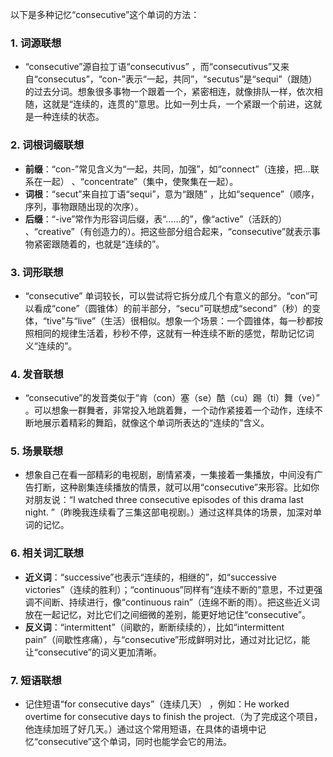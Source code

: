 以下是多种记忆“consecutive”这个单词的方法：

### 1. 词源联想
 - “consecutive”源自拉丁语“consecutivus” ，而“consecutivus”又来自“consecutus”，“con-”表示“一起，共同”，“secutus”是“sequi”（跟随）的过去分词。想象很多事物一个跟着一个，紧密相连，就像排队一样，依次相随，这就是“连续的，连贯的”意思。比如一列士兵，一个紧跟一个前进，这就是一种连续的状态。

### 2. 词根词缀联想
 - **前缀**：“con-”常见含义为“一起，共同，加强”，如“connect”（连接，把…联系在一起） 、“concentrate”（集中，使聚集在一起）。
 - **词根**：“secut”来自拉丁语“sequi”，意为“跟随” ，比如“sequence”（顺序，序列，事物跟随出现的次序）。
 - **后缀**：“-ive”常作为形容词后缀，表“……的”，像“active”（活跃的） 、“creative”（有创造力的）。把这些部分组合起来，“consecutive”就表示事物紧密跟随着的，也就是“连续的”。

### 3. 词形联想
 - “consecutive” 单词较长，可以尝试将它拆分成几个有意义的部分。“con”可以看成“cone”（圆锥体）的前半部分，“secu”可联想成“second”（秒）的变体，“tive”与“live”（生活）很相似。想象一个场景：一个圆锥体，每一秒都按照相同的规律生活着，秒秒不停，这就有一种连续不断的感觉，帮助记忆词义“连续的”。

### 4. 发音联想
 - “consecutive”的发音类似于“肯（con）塞（se）酷（cu）踢（ti）舞（ve）” 。可以想象一群舞者，非常投入地跳着舞，一个动作紧接着一个动作，连续不断地展示着精彩的舞蹈，就像这个单词所表达的“连续的”含义。

### 5. 场景联想
 - 想象自己在看一部精彩的电视剧，剧情紧凑，一集接着一集播放，中间没有广告打断，这种剧集连续播放的情景，就可以用“consecutive”来形容。比如你对朋友说：“I watched three consecutive episodes of this drama last night. ”（昨晚我连续看了三集这部电视剧。）通过这样具体的场景，加深对单词的记忆。

### 6. 相关词汇联想
 - **近义词**：“successive”也表示“连续的，相继的”，如“successive victories”（连续的胜利）；“continuous”同样有“连续不断的”意思，不过更强调不间断、持续进行，像“continuous rain”（连绵不断的雨）。把这些近义词放在一起记忆，对比它们之间细微的差别，能更好地记住“consecutive”。
 - **反义词**：“intermittent”（间歇的，断断续续的），比如“intermittent pain”（间歇性疼痛），与“consecutive”形成鲜明对比，通过对比记忆，能让“consecutive”的词义更加清晰。

### 7. 短语联想
 - 记住短语“for consecutive days”（连续几天） ，例如：He worked overtime for consecutive days to finish the project.（为了完成这个项目，他连续加班了好几天。）通过这个常用短语，在具体的语境中记忆“consecutive”这个单词，同时也能学会它的用法。 